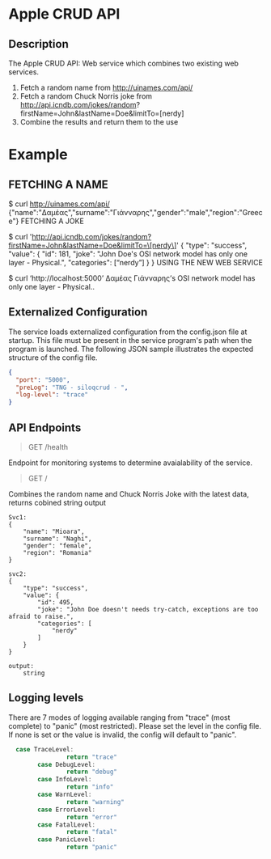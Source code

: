 # Apple CRUD API
## Description
The Apple CRUD API: Web service which combines two existing web services.
1. Fetch a random name from http://uinames.com/api/
2. Fetch a random Chuck Norris joke from http://api.icndb.com/jokes/random?
firstName=John&lastName=Doe&limitTo=[nerdy]
3. Combine the results and return them to the use

# Example
## FETCHING A NAME
$ curl http://uinames.com/api/
{"name":"Δαμέας","surname":"Γιάνναρης","gender":"male","region":"Greece"}
FETCHING A JOKE

$ curl 'http://api.icndb.com/jokes/random?firstName=John&lastName=Doe&limitTo=\[nerdy\]'
{ "type": "success", "value": { "id": 181, "joke": "John Doe's OSI network model has only one layer - Physical.",
"categories": [“nerdy”] } }
USING THE NEW WEB SERVICE

$ curl ‘http://localhost:5000’
Δαμέας Γιάνναρης’s OSI network model has only one layer - Physical..

## Externalized Configuration
The service loads externalized configuration from the config.json file at startup. This file must be present in the service program's path when the program is launched.
The following JSON sample illustrates the expected structure of the config file.
```json
{
  "port": "5000",
  "preLog": "TNG - siloqcrud - ",
  "log-level": "trace"
}
```

## API Endpoints

>GET /health

Endpoint for monitoring systems to determine avaialability of the service.

>GET /

Combines the random name and Chuck Norris Joke with the latest data, returns cobined string output
```
Svc1:
{
    "name": "Mioara",
    "surname": "Naghi",
    "gender": "female",
    "region": "Romania"
}

svc2:
{
    "type": "success",
    "value": {
        "id": 495,
        "joke": "John Doe doesn't needs try-catch, exceptions are too afraid to raise.",
        "categories": [
            "nerdy"
        ]
    }
}

output:
	string

```
## Logging levels
There are 7 modes of logging available ranging from "trace" (most complete) to "panic" (most restricted).  Please set the level in the config file. If none is set or the value is invalid, the config will default to "panic".

```go
  case TraceLevel:
                return "trace"
        case DebugLevel:
                return "debug"
        case InfoLevel:
                return "info"
        case WarnLevel:
                return "warning"
        case ErrorLevel:
                return "error"
        case FatalLevel:
                return "fatal"
        case PanicLevel:
                return "panic"
```
